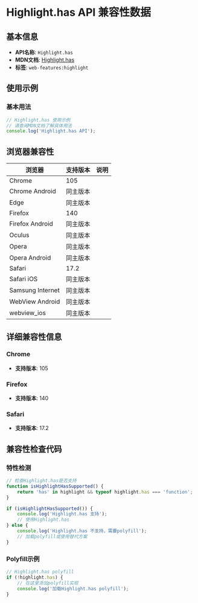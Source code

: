 # Highlight.has API 兼容性数据

## 基本信息

- **API名称**: `Highlight.has`
- **MDN文档**: [Highlight.has](https://developer.mozilla.org/docs/Web/API/Highlight/has)
- **标签**: `web-features:highlight`

## 使用示例

### 基本用法

```javascript
// Highlight.has 使用示例
// 请查阅MDN文档了解具体用法
console.log('Highlight.has API');
```

## 浏览器兼容性

| 浏览器 | 支持版本 | 说明 |
|--------|----------|------|
| Chrome | 105 |  |
| Chrome Android | 同主版本 |  |
| Edge | 同主版本 |  |
| Firefox | 140 |  |
| Firefox Android | 同主版本 |  |
| Oculus | 同主版本 |  |
| Opera | 同主版本 |  |
| Opera Android | 同主版本 |  |
| Safari | 17.2 |  |
| Safari iOS | 同主版本 |  |
| Samsung Internet | 同主版本 |  |
| WebView Android | 同主版本 |  |
| webview_ios | 同主版本 |  |

## 详细兼容性信息

### Chrome

- **支持版本**: 105

### Firefox

- **支持版本**: 140

### Safari

- **支持版本**: 17.2

## 兼容性检查代码

### 特性检测

```javascript
// 检查Highlight.has是否支持
function isHighlightHasSupported() {
    return 'has' in highlight && typeof highlight.has === 'function';
}

if (isHighlightHasSupported()) {
    console.log('Highlight.has 支持');
    // 使用Highlight.has
} else {
    console.log('Highlight.has 不支持，需要polyfill');
    // 加载polyfill或使用替代方案
}
```

### Polyfill示例

```javascript
// Highlight.has polyfill
if (!highlight.has) {
    // 在这里添加polyfill实现
    console.log('加载Highlight.has polyfill');
}
```

